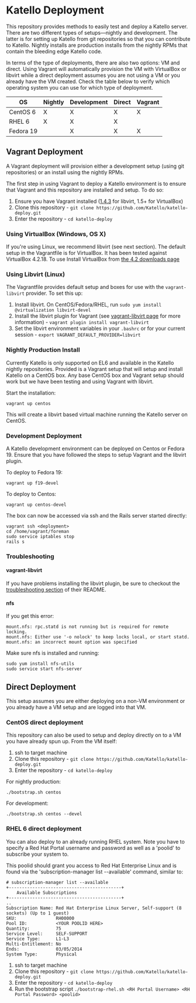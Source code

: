 # Katello Deployment

This repository provides methods to easily test and deploy a Katello server.  There are two
different types of setups&mdash;nightly and development. The latter is for setting up Katello from
git repositories so that you can contribute to Katello. Nightly installs are production installs
from the nightly RPMs that contain the bleeding edge Katello code.

In terms of the type of deployments, there are also two options: VM and direct. Using Vagrant will
automatically provision the VM with VirtualBox or libvirt while a direct deployment assumes you are
not using a VM or you already have the VM created. Check the table below to verify which operating
system you can use for which type of deployment.

| OS        | Nightly | Development | Direct | Vagrant |
|-----------|:--------|:------------|:-------|:--------|
| CentOS 6  | X       | X           | X      | X       |
| RHEL 6    | X       | X           | X      |         |
| Fedora 19 |         | X           | X      | X       |


## Vagrant Deployment

A Vagrant deployment will provision either a development setup (using git repositories) or an
install using the nightly RPMs.

The first step in using Vagrant to deploy a Katello environment is to ensure that Vagrant and this repository are installed and setup. To do so:

1. Ensure you have Vagrant installed ([1.4.3](http://www.vagrantup.com/download-archive/v1.4.3.html) for libvirt, 1.5+ for VirtualBox)
2. Clone this repository - `git clone https://github.com/Katello/katello-deploy.git`
3. Enter the repository - `cd katello-deploy`

### Using VirtualBox (Windows, OS X)

If you're using Linux, we recommend libvirt (see next section). The default setup in the Vagrantfile is for VirtualBox.
It has been tested against VirtualBox 4.2.18.  To use Install VirtualBox from [the 4.2 downloads
page](https://www.virtualbox.org/wiki/Download_Old_Builds_4_2)

### Using Libvirt (Linux)

The Vagrantfile provides default setup and boxes for use with the `vagrant-libvirt` provider. To set this up:

1. Install libvirt. On CentOS/Fedora/RHEL, run `sudo yum install @virtualization libvirt-devel`
2. Install the libvirt plugin for Vagrant (see [vagrant-libvirt page](https://github.com/pradels/vagrant-libvirt#installation) for more information) - `vagrant plugin install vagrant-libvirt`
3. Set the libvirt environment variables in your `.bashrc` or for your current session - `export VAGRANT_DEFAULT_PROVIDER=libvirt`

### Nightly Production Install

Currently Katello is only supported on EL6 and available in the Katello nightly repositories. Provided
is a Vagrant setup that will setup and install Katello on a CentOS box. Any base CentOS box and Vagrant 
setup should work but we have been testing and using Vagrant with libvirt.

Start the installation:

    vagrant up centos

This will create a libvirt based virtual machine running the Katello server on CentOS.

### Development Deployment

A Katello development environment can be deployed on Centos or Fedora 19. Ensure that you have followed the steps to setup Vagrant and the libvirt plugin.

To deploy to Fedora 19:

    vagrant up f19-devel

To deploy to Centos:

    vagrant up centos-devel

The box can now be accessed via ssh and the Rails server started directly:

    vagrant ssh <deployment>
    cd /home/vagrant/foreman
    sudo service iptables stop
    rails s

### Troubleshooting

#### vagrant-libvirt

If you have problems installing the libvirt plugin, be sure to checkout the [troubleshooting section](https://github.com/pradels/vagrant-libvirt#possible-problems-with-plugin-installation-on-linux) of their README.

#### nfs

If you get this error:

```
mount.nfs: rpc.statd is not running but is required for remote locking.
mount.nfs: Either use '-o nolock' to keep locks local, or start statd.
mount.nfs: an incorrect mount option was specified
```

Make sure nfs is installed and running:

```
sudo yum install nfs-utils
sudo service start nfs-server
```


## Direct Deployment

This setup assumes you are either deploying on a non-VM environment or you
already have a VM setup and are logged into that VM.

### CentOS direct deployment

This repository can also be used to setup and deploy directly on to a VM you have already spun up. From 
the VM itself:

1. ssh to target machine
2. Clone this repository - `git clone https://github.com/Katello/katello-deploy.git`
3. Enter the repository - `cd katello-deploy`

For nightly production:

    ./bootstrap.sh centos

For development:

    ./bootstrap.sh centos --devel


### RHEL 6 direct deployment

You can also deploy to an already running RHEL system.  Note you have to specify a Red Hat Portal username and password as well as a 'poolid' to subscribe your system to.

This poolid should grant you access to Red Hat Enterprise Linux and is found via the 'subscription-manager list --available' command, similar to:

```
# subscription-manager list --available
+-------------------------------------------+
    Available Subscriptions
+-------------------------------------------+
..
Subscription Name: Red Hat Enterprise Linux Server, Self-support (8 sockets) (Up to 1 guest)
SKU:               RH00000
Pool ID:           <YOUR POOLID HERE>
Quantity:          75
Service Level:     SELF-SUPPORT
Service Type:      L1-L3
Multi-Entitlement: No
Ends:              03/05/2014
System Type:       Physical
```

1. ssh to target machine
2. Clone this repository - `git clone https://github.com/Katello/katello-deploy.git`
3. Enter the repository - `cd katello-deploy`
4. Run the bootstrap script `./bootstrap-rhel.sh <RH Portal Username> <RH Portal Password> <poolid>`

